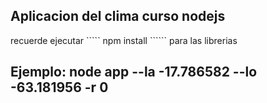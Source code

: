 ##  Aplicacion del clima curso nodejs

recuerde ejecutar  ````` npm install ``````  para las librerias

## Ejemplo: node app --la -17.786582 --lo -63.181956 -r 0